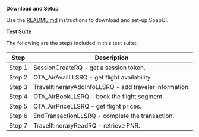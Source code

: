 **Download and Setup**

Use the [README.md](/SabreAPIsTestSuites/README.md) instructions to download and
set-up SoapUI.

**Test Suite**

The following are the steps included in this test suite:

| **Step** | **Description**                                                                                             |
|----------|-------------------------------------------------------------------------------------------------------------|
| Step 1   | SessionCreateRQ - get a session token.                                                         |
| Step 2   | OTA_AirAvailLLSRQ - get flight availability.                                                   |
| Step 3   | TravelItineraryAddInfoLLSRQ - add traveler information.                                        |
| Step 4   | OTA_AirBookLLSRQ - book the flight segment.                                                    |
| Step 5   | OTA_AirPriceLLSRQ - get flight prices.                                                         |
| Step 6   | EndTransactionLLSRQ - complete the transaction.                                                |
| Step 7   | TravelItineraryReadRQ - retrieve PNR. |
